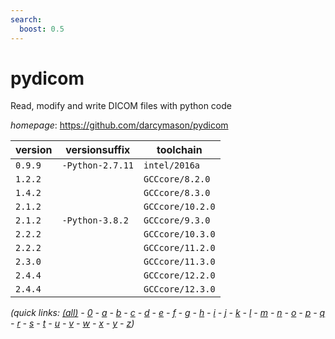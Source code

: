 ```yaml
---
search:
  boost: 0.5
---
```

# pydicom

Read, modify and write DICOM files with python code

*homepage*: <https://github.com/darcymason/pydicom>

version | versionsuffix | toolchain
--------|---------------|----------
``0.9.9`` | ``-Python-2.7.11`` | ``intel/2016a``
``1.2.2`` |  | ``GCCcore/8.2.0``
``1.4.2`` |  | ``GCCcore/8.3.0``
``2.1.2`` |  | ``GCCcore/10.2.0``
``2.1.2`` | ``-Python-3.8.2`` | ``GCCcore/9.3.0``
``2.2.2`` |  | ``GCCcore/10.3.0``
``2.2.2`` |  | ``GCCcore/11.2.0``
``2.3.0`` |  | ``GCCcore/11.3.0``
``2.4.4`` |  | ``GCCcore/12.2.0``
``2.4.4`` |  | ``GCCcore/12.3.0``


*(quick links: [(all)](../index.md) - [0](../0/index.md) - [a](../a/index.md) - [b](../b/index.md) - [c](../c/index.md) - [d](../d/index.md) - [e](../e/index.md) - [f](../f/index.md) - [g](../g/index.md) - [h](../h/index.md) - [i](../i/index.md) - [j](../j/index.md) - [k](../k/index.md) - [l](../l/index.md) - [m](../m/index.md) - [n](../n/index.md) - [o](../o/index.md) - [p](../p/index.md) - [q](../q/index.md) - [r](../r/index.md) - [s](../s/index.md) - [t](../t/index.md) - [u](../u/index.md) - [v](../v/index.md) - [w](../w/index.md) - [x](../x/index.md) - [y](../y/index.md) - [z](../z/index.md))*

